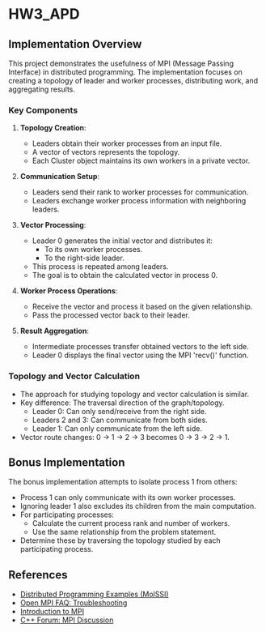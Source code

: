# HW3_APD

## Implementation Overview

This project demonstrates the usefulness of MPI (Message Passing Interface) in distributed programming. The implementation focuses on creating a topology of leader and worker processes, distributing work, and aggregating results.

### Key Components

1. **Topology Creation**: 
   - Leaders obtain their worker processes from an input file.
   - A vector of vectors represents the topology.
   - Each Cluster object maintains its own workers in a private vector.

2. **Communication Setup**:
   - Leaders send their rank to worker processes for communication.
   - Leaders exchange worker process information with neighboring leaders.

3. **Vector Processing**:
   - Leader 0 generates the initial vector and distributes it:
     - To its own worker processes.
     - To the right-side leader.
   - This process is repeated among leaders.
   - The goal is to obtain the calculated vector in process 0.

4. **Worker Process Operations**:
   - Receive the vector and process it based on the given relationship.
   - Pass the processed vector back to their leader.

5. **Result Aggregation**:
   - Intermediate processes transfer obtained vectors to the left side.
   - Leader 0 displays the final vector using the MPI 'recv()' function.

### Topology and Vector Calculation

- The approach for studying topology and vector calculation is similar.
- Key difference: The traversal direction of the graph/topology.
  - Leader 0: Can only send/receive from the right side.
  - Leaders 2 and 3: Can communicate from both sides.
  - Leader 1: Can only communicate from the left side.
- Vector route changes: 0 -> 1 -> 2 -> 3 becomes 0 -> 3 -> 2 -> 1.

## Bonus Implementation

The bonus implementation attempts to isolate process 1 from others:

- Process 1 can only communicate with its own worker processes.
- Ignoring leader 1 also excludes its children from the main computation.
- For participating processes:
  - Calculate the current process rank and number of workers.
  - Use the same relationship from the problem statement.
- Determine these by traversing the topology studied by each participating process.

## References

- [Distributed Programming Examples (MolSSI)](https://education.molssi.org/parallel-programming/04-distributed-examples/index.html)
- [Open MPI FAQ: Troubleshooting](https://www.open-mpi.org/faq/?category=troubleshooting)
- [Introduction to MPI](https://rantahar.github.io/introduction-to-mpi/aio/index.html)
- [C++ Forum: MPI Discussion](https://cplusplus.com/forum/general/282234/)
